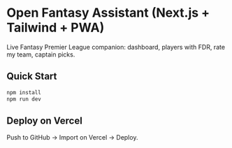 # Open Fantasy Assistant (Next.js + Tailwind + PWA)
Live Fantasy Premier League companion: dashboard, players with FDR, rate my team, captain picks.

## Quick Start
```bash
npm install
npm run dev
```

## Deploy on Vercel
Push to GitHub → Import on Vercel → Deploy.
